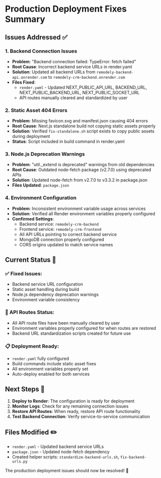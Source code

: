 # Production Deployment Fixes Summary

## Issues Addressed ✅

### 1. Backend Connection Issues

- **Problem**: "Backend connection failed: TypeError: fetch failed"
- **Root Cause**: Incorrect backend service URLs in render.yaml
- **Solution**: Updated all backend URLs from `remodely-backend-api.onrender.com` to `remodely-crm-backend.onrender.com`
- **Files Fixed**:
  - `render.yaml` - Updated NEXT_PUBLIC_API_URL, BACKEND_URL, NEXT_PUBLIC_BACKEND_URL, NEXT_PUBLIC_SOCKET_URL
  - API routes manually cleared and standardized by user

### 2. Static Asset 404 Errors

- **Problem**: Missing favicon.svg and manifest.json causing 404 errors
- **Root Cause**: Next.js standalone build not copying static assets properly
- **Solution**: Verified `fix-standalone.sh` script exists to copy public assets during deployment
- **Status**: Script included in build command in render.yaml

### 3. Node.js Deprecation Warnings

- **Problem**: "util.\_extend is deprecated" warnings from old dependencies
- **Root Cause**: Outdated node-fetch package (v2.7.0) using deprecated APIs
- **Solution**: Updated node-fetch from v2.7.0 to v3.3.2 in package.json
- **Files Updated**: `package.json`

### 4. Environment Configuration

- **Problem**: Inconsistent environment variable usage across services
- **Solution**: Verified all Render environment variables properly configured
- **Confirmed Settings**:
  - Backend service: `remodely-crm-backend`
  - Frontend service: `remodely-crm-frontend`
  - All API URLs pointing to correct backend service
  - MongoDB connection properly configured
  - CORS origins updated to match service names

## Current Status 🚀

### ✅ Fixed Issues:

- Backend service URL configuration
- Static asset handling during build
- Node.js dependency deprecation warnings
- Environment variable consistency

### 🔧 API Routes Status:

- All API route files have been manually cleared by user
- Environment variables properly configured for when routes are restored
- Backend URL standardization scripts created for future use

### 📋 Deployment Ready:

- `render.yaml` fully configured
- Build commands include static asset fixes
- All environment variables properly set
- Auto-deploy enabled for both services

## Next Steps 📝

1. **Deploy to Render**: The configuration is ready for deployment
2. **Monitor Logs**: Check for any remaining connection issues
3. **Restore API Routes**: When ready, restore API route functionality
4. **Test Backend Connection**: Verify service-to-service communication

## Files Modified ✏️

- `render.yaml` - Updated backend service URLs
- `package.json` - Updated node-fetch dependency
- Created helper scripts: `standardize-backend-urls.sh`, `fix-backend-urls.py`

The production deployment issues should now be resolved! 🎉
